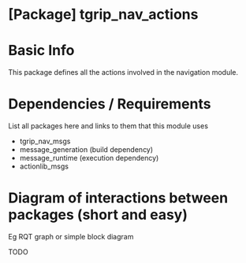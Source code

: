 # [Package] tgrip_nav_actions

# Basic Info

This package defines all the actions involved in the navigation module.

# Dependencies / Requirements

List all packages here and links to them that this module uses

- tgrip_nav_msgs
- message_generation (build dependency)
- message_runtime (execution dependency)
- actionlib_msgs

# Diagram of interactions between packages (short and easy)

Eg RQT graph or simple block diagram

TODO
